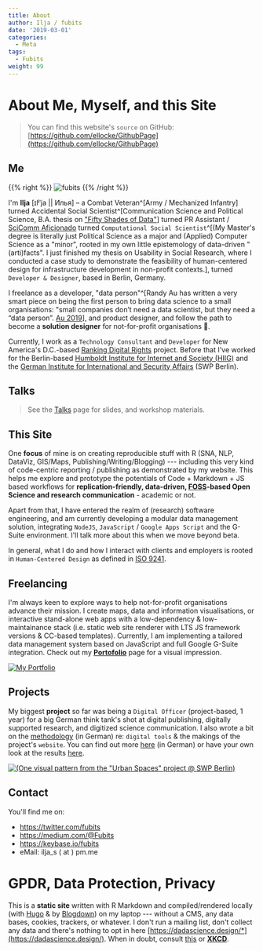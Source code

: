 ```yaml
---
title: About
author: Ilja / fubits
date: '2019-03-01'
categories:
  - Meta
tags:
  - Fubits
weight: 99
---
```


# About Me, Myself, and this Site

> You can find this website's `source` on GitHub: [https://github.com/ellocke/GithubPage](https://github.com/ellocke/GithubPage)

## Me

{{% right %}} ![fubits](/img/about/about_me.jpg "fubits") {{% /right %}}

I'm&nbsp;**Ilja**&nbsp;[ɪlʲˈja || Илья] – a Combat&nbsp;Veteran^[Army / Mechanized Infantry] turned Accidental Social Scientist^[Communication Science and Political Science, B.A. thesis on ["Fifty Shades of Data"](https://www.authorea.com/users/168476/articles/196592-fifty-shades-of-data-ba-thesis-eprint)] turned PR Assistant / [SciComm Aficionado](https://medium.com/@Fubits/urbane-r%C3%A4ume-proteste-weltpolitik-21f05d512cc4) turned `Computational Social Scientist`^[(My Master's degree is literally just Political Science as a major and (Applied) Computer Science as a "minor", rooted in my own little epistemology of data-driven "(arti)facts". I just finished my thesis on Usability in Social Research, where I conducted a case study to demonstrate the feasibility of human-centered design for infrastructure development in non-profit contexts.], turned `Developer & Designer`, based in Berlin, Germany.

I freelance as a developer, "data person"^[Randy Au has written a very smart piece on being the first person to bring data science to a small organisations: "small companies don’t need a data scientist, but they need a “data person”. [Au 2019](https://towardsdatascience.com/succeeding-as-a-data-scientist-in-small-companies-startups-92f59e22bd8c?gi=fac5fd998179)], and product designer, and follow the path to become a **solution designer** for not-for-profit organisations :unicorn:.

Currently, I work as a `Technology Consultant` and `Developer` for New America's D.C.-based <a href="https://rankingdigitalrights.org/" target="_blank">Ranking Digital Rights</a> project. Before that I've worked for the Berlin-based <a href="https://www.hiig.de" target="_blank">Humboldt Institute for Internet and Society (HIIG)</a> and the <a href="https://www.swp-berlin.org/en/about-swp/" target="_blank">German Institute for International and Security Affairs</a> (SWP Berlin).

## Talks

> See the [Talks](/talks/) page for slides, and workshop materials.

## This Site

One **focus** of mine is on creating reproducible stuff with R (SNA, NLP, DataViz, GIS/Maps, Publishing/Writing/Blogging) --- including this very kind of code-centric reporting / publishing as demonstrated by my website. This helps me explore and prototype the potentials of Code + Markdown + JS based workflows for **replication-friendly, data-driven, <a href="https://en.wikipedia.org/wiki/Free_and_open-source_software" target="_blank">FOSS</a>-based Open Science and research communication** - academic or not.

Apart from that, I have entered the realm of (research) software engineering, and am currently developing a modular data management solution, integrating `NodeJS`, `JavaScript` / `Google Apps Script` and the G-Suite environment. I'll talk more about this when we move beyond beta.

In general, what I do and how I interact with clients and employers is rooted in `Human-Centered Design` as defined in <a href="https://en.wikipedia.org/wiki/ISO_9241" target="_blank">ISO 9241</a>.

## Freelancing

I'm always keen to explore ways to help not-for-profit organisations advance their mission. I create maps, data and information visualisations, or interactive stand-alone web apps with a low-dependency & low-maintainance stack (i.e. static web site renderer with LTS JS framework versions & CC-based templates). Currently, I am implementing a tailored data management system based on JavaScript and full Google G-Suite integration. Check out my [**Portofolio**](/portfolio) page for a visual impression.

<a href="/portfolio">![My Portfolio](/img/about/portfolio.jpg "My Portfolio")</a>

## Projects

My biggest **project** so far was being a `Digital Officer` (project-based, 1 year) for a big German think tank's shot at digital publishing, digitally supported research, and digitized science communication. I also wrote a bit on the [methodology](https://projekt.swp-berlin.org/urbaneraeume/kapitel/zur-methode/#aufbau-konzept-und-tools-der-webseite) (in German) re: `digital tools` & the makings of the project's `website`. You can find out more [here](https://medium.com/@Fubits/urbane-r%C3%A4ume-proteste-weltpolitik-21f05d512cc4) (in German) or have your own look at the results [here](https://projekt.swp-berlin.org/urbaneraeume/kapitel/blacklivesmatter/#chronologie-blacklivesmatter).

<a href="https://projekt.swp-berlin.org/urbaneraeume/">![(**One visual pattern from the "Urban Spaces" project @ SWP Berlin)**](/img/about/urban_spaces_cover.jpeg "One visual pattern from the 'Urban Spaces' project @ SWP Berlin")</a>

## Contact

You'll find me on:

+ <https://twitter.com/fubits>
+ <https://medium.com/@Fubits>
+ <https://keybase.io/fubits>
+ eMail: ilja_s ( at ) pm.me

# GPDR, Data Protection, Privacy

This is a **static site** written with R Markdown and compiled/rendered locally (with [Hugo](https://gohugo.io/) & by [Blogdown](https://github.com/rstudio/blogdown)) on my laptop --- without a CMS, any data bases, cookies, trackers, or whatever. I don't run a mailing list, don't collect any data and there's nothing to opt in here [https://dadascience.design/*](https://dadascience.design/). When in doubt, consult [this](https://discourse.gohugo.io/t/hugo-vs-the-general-data-protection-regulations-gdpr-in-eu-eea/11526) or [**XKCD**](https://www.explainxkcd.com/wiki/index.php/1998:_GDPR).
